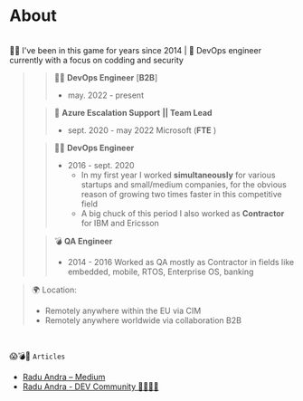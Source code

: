 # About                                 

<br />
🧙‍♂️ I've been in this game for years since 2014 | 🚀 DevOps engineer currently with a focus on codding and security



> > 🧙‍♂️ **DevOps Engineer** [**B2B**]
> >
> > - may. 2022 - present
>
> 
>
> > 🚀 **Azure Escalation Support** **|| Team Lead**
> >
> > - sept. 2020 - may 2022  Microsoft (**FTE** )
>
>  
>
> > 🧙‍♂️ **DevOps Engineer** 
> >
> > - 2016 - sept. 2020 
> >   - In my first year I worked **simultaneously** for various startups and small/medium companies, for the obvious reason of growing two times faster in this competitive field
> >   - A big chuck of this period I also worked as **Contractor** for IBM and Ericsson
>
> 
>
> > 💣 **QA Engineer** 
> >
> > - 2014 - 2016 Worked as QA mostly as Contractor in fields like embedded, mobile, RTOS, Enterprise OS, banking
> >
> >   





> 🌍 Location:
> - Remotely anywhere within the EU via CIM
> - Remotely anywhere worldwide via collaboration B2B

<br />



😱💣🤯  `Articles`

- [Radu Andra – Medium](https://medium.com/@andragabr)
- [Radu Andra - DEV Community 👩‍💻👨‍💻](https://dev.to/dummyandra)





  

